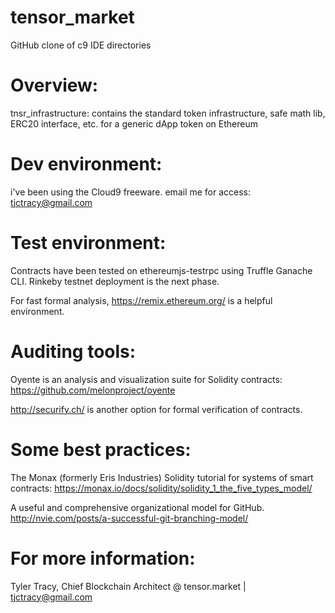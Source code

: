 # tensor_market

GitHub clone of c9 IDE directories

# Overview:

tnsr_infrastructure:
contains the standard token infrastructure,
safe math lib, ERC20 interface, etc. for a
generic dApp token on Ethereum

# Dev environment:

i've been using the Cloud9 freeware. email me for access:
tjctracy@gmail.com

# Test environment:

Contracts have been tested on ethereumjs-testrpc using
Truffle Ganache CLI. Rinkeby testnet deployment is the
next phase.
    
For fast formal analysis, https://remix.ethereum.org/ is
a helpful environment.
    
# Auditing tools:

Oyente is an analysis and visualization suite for Solidity contracts:
https://github.com/melonproject/oyente

http://securify.ch/ is another option for formal verification of contracts.
    
# Some best practices:

The Monax (formerly Eris Industries) Solidity tutorial
for systems of smart contracts:
https://monax.io/docs/solidity/solidity_1_the_five_types_model/
    
A useful and comprehensive organizational model for GitHub.
http://nvie.com/posts/a-successful-git-branching-model/
    

# For more information:

Tyler Tracy,
Chief Blockchain Architect
@ tensor.market | 
tjctracy@gmail.com


